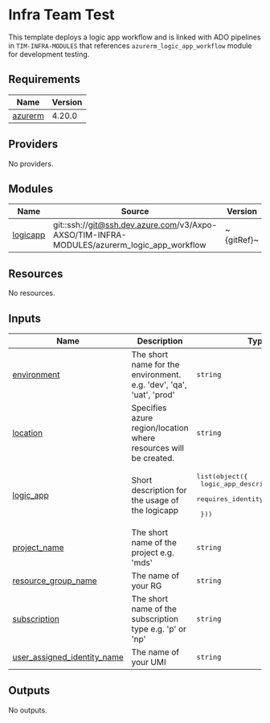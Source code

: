 # Infra Team Test

This template deploys a logic app workflow and is linked with ADO pipelines in `TIM-INFRA-MODULES` that references `azurerm_logic_app_workflow` module for development testing.

<!-- BEGIN_TF_DOCS -->
## Requirements

| Name | Version |
|------|---------|
| <a name="requirement_azurerm"></a> [azurerm](#requirement\_azurerm) | 4.20.0 |

## Providers

No providers.

## Modules

| Name | Source | Version |
|------|--------|---------|
| <a name="module_logicapp"></a> [logicapp](#module\_logicapp) | git::ssh://git@ssh.dev.azure.com/v3/Axpo-AXSO/TIM-INFRA-MODULES/azurerm_logic_app_workflow | ~{gitRef}~ |

## Resources

No resources.

## Inputs

| Name | Description | Type | Default | Required |
|------|-------------|------|---------|:--------:|
| <a name="input_environment"></a> [environment](#input\_environment) | The short name for the environment. e.g. 'dev', 'qa', 'uat', 'prod' | `string` | `"dev"` | no |
| <a name="input_location"></a> [location](#input\_location) | Specifies azure region/location where resources will be created. | `string` | `"westeurope"` | no |
| <a name="input_logic_app"></a> [logic\_app](#input\_logic\_app) | Short description for the usage of the logicapp | <pre>list(object({<br/>    logic_app_description = string<br/>    requires_identity     = bool<br/><br/>  }))</pre> | n/a | yes |
| <a name="input_project_name"></a> [project\_name](#input\_project\_name) | The short name of the project e.g. 'mds' | `string` | n/a | yes |
| <a name="input_resource_group_name"></a> [resource\_group\_name](#input\_resource\_group\_name) | The name of your RG | `string` | n/a | yes |
| <a name="input_subscription"></a> [subscription](#input\_subscription) | The short name of the subscription type e.g.  'p' or 'np' | `string` | `"np"` | no |
| <a name="input_user_assigned_identity_name"></a> [user\_assigned\_identity\_name](#input\_user\_assigned\_identity\_name) | The name of your UMI | `string` | n/a | yes |

## Outputs

No outputs.
<!-- END_TF_DOCS -->